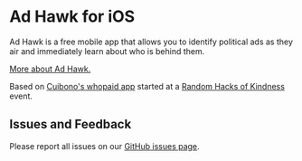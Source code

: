# Ad Hawk for iOS

Ad Hawk is a free mobile app that allows you to identify political ads as they air and immediately learn about who is behind them.

[More about Ad Hawk.](http://adhawk.sunlightfoundation.com/)

Based on [Cuibono's whopaid app](https://github.com/CuiBono/whopaid-ios) started at a [Random Hacks of Kindness](http://technical.ly/philly/2011/12/05/sheltr-org-stars-at-random-hacks-of-kindness-philadelphia-video/) event.

## Issues and Feedback

Please report all issues on our [GitHub issues page](https://github.com/sunlightlabs/adhawk-ios/issues).
